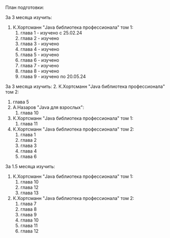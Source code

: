 План подготовки:

За 3 месяца изучить:
1. К.Хортсманн "Java библиотека профессионала" том 1:
   1. глава 1 - изучено с 25.02.24
   2. глава 2 - изучено
   3. глава 3 - изучено
   4. глава 4 - изучено
   5. глава 5 - изучено
   6. глава 6 - изучено
   7. глава 7 - изучено
   8. глава 8 - изучено
   9. глава 9 - изучено по 20.05.24

За 3 месяца изучить:
2. К.Хортсманн "Java библиотека профессионала" том 2:
   1. глава 5
3. А.Назаров "Java для взрослых":
   1. глава 10
4. К.Хортсманн "Java библиотека профессионала" том 1:
   1. глава 11
5. К.Хортсманн "Java библиотека профессионала" том 2:
   1. глава 1
   2. глава 2
   3. глава 3
   4. глава 4
   5. глава 6

За 1.5 месяца изучить:
1. К.Хортсманн "Java библиотека профессионала" том 1:
   1. глава 10
   2. глава 12
   3. глава 13
2. К.Хортсманн "Java библиотека профессионала" том 2:
   1. глава 7
   2. глава 8
   3. глава 9
   4. глава 10
   5. глава 11
   6. глава 12

